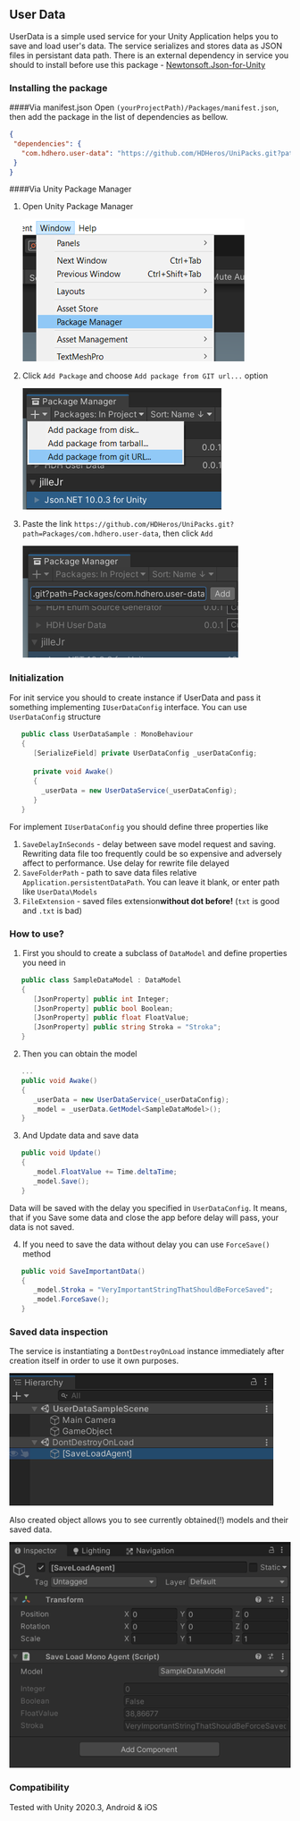 ﻿## User Data
UserData is a simple used service for your Unity Application helps you to save and load user's data. The service serializes and stores data as JSON files in persistant data path.
There is an external dependency in service you should to install before use this package - [Newtonsoft.Json-for-Unity](https://github.com/jilleJr/Newtonsoft.Json-for-Unity#upm)

### Installing the package
####Via manifest.json
Open `(yourProjectPath)/Packages/manifest.json`, then add the package in the list of dependencies as bellow.

 ```json
 {
  "dependencies": {
    "com.hdhero.user-data": "https://github.com/HDHeros/UniPacks.git?path=Packages/com.hdhero.user-data"
  }
}
```

####Via Unity Package Manager
1. Open Unity Package Manager
   
   ![](https://github.com/HDHeros/UniPacks/blob/main/Docs/UserData/userdata_install_viaupm_1.png)
2. Click `Add Package` and choose `Add package from GIT url...` option  
   
   ![](https://github.com/HDHeros/UniPacks/blob/main/Docs/UserData/userdata_install_viaupm_2.png)
3. Paste the link `https://github.com/HDHeros/UniPacks.git?path=Packages/com.hdhero.user-data`, then click `Add`  
   
   ![](https://github.com/HDHeros/UniPacks/blob/main/Docs/UserData/userdata_install_viaupm_3.png)

### Initialization
For init service you should to create instance if UserData and pass it something implementing `IUserDataConfig` interface. You can use `UserDataConfig` structure
```c#
   public class UserDataSample : MonoBehaviour
   {
      [SerializeField] private UserDataConfig _userDataConfig;
      
      private void Awake()
      {
        _userData = new UserDataService(_userDataConfig);
      }
   }
```

For implement `IUserDataConfig` you should define three properties like
1. `SaveDelayInSeconds` - delay between save model request and saving. Rewriting data file too frequently could be so expensive and adversely affect to performance. Use delay for rewrite file delayed
2. `SaveFolderPath` - path to save data files relative `Application.persistentDataPath`. You can leave it blank, or enter path like `UserData\Models`
3. `FileExtension` - saved files extension**without dot before!** (`txt` is good and `.txt` is bad)

### How to use?
1. First you should to create a subclass of `DataModel` and define properties you need in
```c#
   public class SampleDataModel : DataModel
   {
      [JsonProperty] public int Integer;
      [JsonProperty] public bool Boolean;
      [JsonProperty] public float FloatValue;
      [JsonProperty] public string Stroka = "Stroka";
   }
```
2. Then you can obtain the model
```c#
   ...
   public void Awake()
   {
      _userData = new UserDataService(_userDataConfig);
      _model = _userData.GetModel<SampleDataModel>();
   }
```
3. And Update data and save data
```c#
   public void Update()
   {
      _model.FloatValue += Time.deltaTime;
      _model.Save();
   }
```
Data will be saved with the delay you specified in `UserDataConfig`. It means, that if you Save some data and close the app before delay will pass, your data is not saved.  

4. If you need to save the data without delay you can use `ForceSave()` method
```c#
   public void SaveImportantData()
   {
      _model.Stroka = "VeryImportantStringThatShouldBeForceSaved";
      _model.ForceSave();
   }
```

### Saved data inspection
The service is instantiating a `DontDestroyOnLoad` instance immediately after creation itself in order to use it own purposes.  

![](https://github.com/HDHeros/UniPacks/blob/main/Docs/UserData/userdata_agent-instance.png)

Also created object allows you to see currently obtained(!) models and their saved data.  

![](https://github.com/HDHeros/UniPacks/blob/main/Docs/UserData/userdata_inspection.png)

### Compatibility
Tested with Unity 2020.3, Android & iOS
